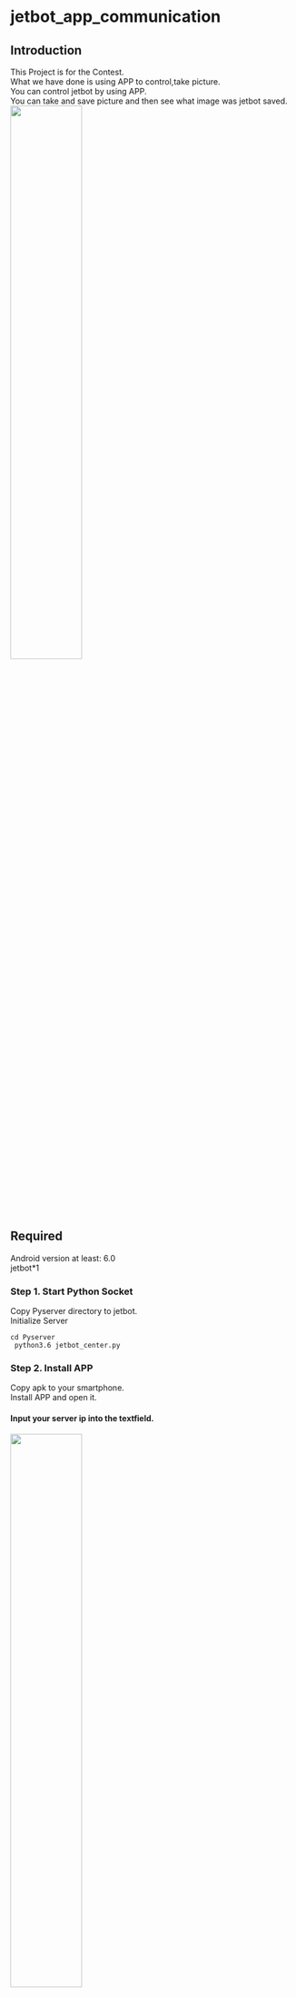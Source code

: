 # jetbot_app_communication

## Introduction
This Project is for the Contest.<br>
What we have done is using APP to control,take picture.<br>
You can control jetbot by using APP. <br>
You can take and save picture and then see what image was jetbot saved. <br>
<img src="https://github.com/omega87910/jetbot_app_communication/blob/master/README_IMG/car.png" width="50%" height="50%"></img><br>

## Required
Android version at least: 6.0 <br>
jetbot*1 <br>
### Step 1. Start Python Socket
Copy Pyserver directory to jetbot.<br>
Initialize Server <br>
<code> cd Pyserver </code> <br>
<code> python3.6 jetbot_center.py </code> <br>
### Step 2. Install APP
Copy apk to your smartphone.<br>
Install APP and open it. <br>
#### Input your server ip into the textfield.<br>
<img src="https://github.com/omega87910/jetbot_app_communication/blob/master/README_IMG/connect_interface.png" width="50%" height="50%"></img><br>
#### you can see the second page<br>
<img src="https://github.com/omega87910/jetbot_app_communication/blob/master/README_IMG/chooseMode_interface.png" width="50%" height="50%"></img><br>
### Step 3. Control and Take pictures.
Select "Control" ,you can touch any button to control and take pictures.<br>
When you touch take pictures, jetbot will send a picture which is his camera seeing,and save image to img directory.<br>
<img src="https://github.com/omega87910/jetbot_app_communication/blob/master/README_IMG/control_interface.png" width="50%" height="50%"></img><br>

## Trouble Shooting
#### 1.Give APP Permission
<img src="https://github.com/omega87910/jetbot_app_communication/blob/master/README_IMG/trouble.png" width="30%" height="30%"></img><br>

### I think this is very convenience for you guys collecting pictures and training AI. <br>
### Have a nice day.<br>
